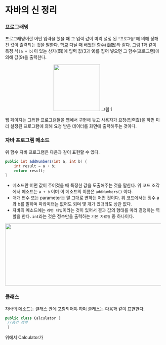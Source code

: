 # 자바의 신 정리

### 프로그래밍

프로그래밍이란 어떤 입력을 했을 때 그 입력 값이 미리 설정 된 `"프로그램"`에 의해 정해진 값이 출력되는 것을 말한다. 학교 다닐 때 배웠던 함수(函數)와 같다. 그림 1과 같이 특정 식`(a + b)`이 있는 상자(函)에 입력 값(3과 9)를 집어 넣으면 그 함수(프로그램)에 의해 값(9)을 출력한다.

<p align = "center">
<img src="https://github.com/JINKWINE/STUDY/assets/133944163/2dadc700-489b-43e6-abc0-36e87a9c81da"  width="150" height="150"/>
그림 1
</p>



웹 페이지는 그러한 프로그램들을 웹에서 구현해 놓고 사용자가 요청(입력값)을 하면 미리 설정된 프로그램에 의해 요청 받은 데이터를 화면에 출력해주는 것이다.

### 자바 프로그램 메소드

위 함수 자바 프로그램은 다음과 같이 표현할 수 있다.

```java
public int addNumbers(int a, int b) {
    int result = a + b;
    return result;
}
```

- 메소드란 어떤 값이 주어졌을 때 특정한 값을 도출해주는 것을 말한다. 위 코드 조각에서 메소드는 `a + b` 이며 이 메소드의 이름은 `addNumbers()` 이다.
- 매개 변수 또는 parameter는 말 그대로 변하는 어떤 것이다. 위 코드에서는 정수 a와 b를 말하며 파라미터는 없어도 되며 몇 개가 있더라도 상관 없다.
- 자바의 메소드에는 `리턴 타입`이라는 것이 있어서 결과 값의 형태를 미리 결정하는 역할을 한다. `int`라는 것은 정수만을 출력하는 `기본 자료형` 중 하나이다.

<p align = "center">
<img src="https://github.com/JINKWINE/STUDY/assets/133944163/b85bf13e-cb90-4790-b2c1-305c6cc6ee84"  width="600" height="200"/>
</p>

### 클래스

자바의 메소드는 클래스 안에 포함되어야 하며 클래스는 다음과 같이 표현한다.

```java
public class Calculator {
 //중간 생략
 }
```

위에서 Calculator가
